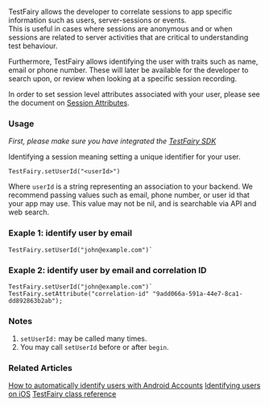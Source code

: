 
TestFairy allows the developer to correlate sessions to app specific information such as users, server-sessions or events.   
This is useful in cases where sessions are anonymous and or when sessions are related to server activities that are critical to understanding test behaviour.

Furthermore, TestFairy allows identifying the user with traits such as name, email or phone number. These will later be available for the developer to search upon, or review when looking at a specific session recording.

In order to set session level attributes associated with your user, please see the document on [Session Attributes](https://docs.testfairy.com/Android/Session_Attributes.html).

### Usage

*First, please make sure you have integrated the [TestFairy SDK](Integrating_Android_SDK.html)*

Identifying a session meaning setting a unique identifier for your user.

`TestFairy.setUserId("<userId>")`

Where `userId` is a string representing an association to your backend. We recommend passing values such as email, phone number, or user id that your app may use. This value may not be nil, and is searchable via API and web search.

### Exaple 1: identify user by email

```
TestFairy.setUserId("john@example.com")`
```
### Exaple 2: identify user by email and correlation ID

```
TestFairy.setUserId("john@example.com")`
TestFairy.setAttribute("correlation-id" "9add066a-591a-44e7-8ca1-dd892863b2ab");
```


### Notes

1. `setUserId:` may be called many times. 
2. You may call `setUserId` before or after `begin`.

### Related Articles
[How to automatically identify users with Android Accounts](https://docs.testfairy.com/iOS_SDK/Identify_with_Android_account.html)
[Identifying users on iOS](https://docs.testfairy.com/iOS_SDK/Identifying_Your_Users.html)
[TestFairy class reference](https://app.testfairy.com/reference/android/com/testfairy/TestFairy.html)
